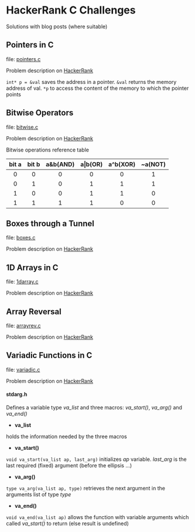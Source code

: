 # HackerRank C Challenges

Solutions with blog posts (where suitable)

## Pointers in C
file: [pointers.c](/pointers.c)

Problem description on [HackerRank](https://www.hackerrank.com/challenges/pointer-in-c/problem "pointers@HR") 

`int* p = &val` saves the address in a pointer. `&val` returns the memory address of val. `*p` to access the content of the memory to which the pointer points

## Bitwise Operators
file: [bitwise.c](/bitwise.c)

Problem description on [HackerRank](https://www.hackerrank.com/challenges/bitwise-operators-in-c/problem "bitwise@HR") 

Bitwise operations reference table


| bit a | bit b  | a&b(AND) | a\|b(OR)| a^b(XOR) | ~a(NOT) |
| :----:|:------:| :-------:|:-------:|:--------:|:-------:|
| 0     | 0      | 0        | 0       | 0        | 1       |
| 0     | 1      | 0        | 1       | 1        | 1       |
| 1     | 0      | 0        | 1       | 1        | 0       |
| 1     | 1      | 1        | 1       | 0        | 0       |


## Boxes through a Tunnel
file: [boxes.c](/boxes.c)

Problem description on [HackerRank](https://www.hackerrank.com/challenges/too-high-boxes/problem "boxes@HR")

## 1D Arrays in C
file: [1darray.c](/1darray.c)

Problem description on [HackerRank](https://www.hackerrank.com/challenges/1d-arrays-in-c/problem "1darray@HR")

## Array Reversal
file: [arrayrev.c](/arrayrev.c)

Problem description on [HackerRank](https://www.hackerrank.com/challenges/reverse-array-c/problem "arrayrev@HR")

## Variadic Functions in C
file: [variadic.c](/variadic.c)

Problem description on [HackerRank](https://www.hackerrank.com/challenges/variadic-functions-in-c/problem "variadic@HR")

#### stdarg.h 
Defines a variable type _va_list_ and three macros: _va_start()_, _va_arg()_ and _va_end()_

* **va_list**

holds the information needed by the three macros

* **va_start()**

`void va_start(va_list ap, last_arg)` initializes _ap_ variable. _last_arg_ is the last required (fixed) argument (before the ellipsis ...)

* **va_arg()**

`type va_arg(va_list ap, type)` retrieves the next argument in the arguments list of type _type_

* **va_end()**

`void va_end(va_list ap)` allows the function with variable arguments which called _va_start()_ to return (else result is undefined) 

